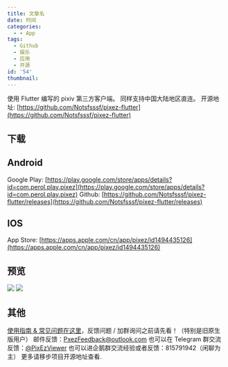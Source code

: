 ```yaml
---
title: 文章名
date: 时间
categories:
  - - App
tags:
  - Github
  - 娱乐
  - 应用
  - 开源
id: '54'
thumbnail:
---
```



使用 Flutter 编写的 pixiv 第三方客户端。 同样支持中国大陆地区直连。 开源地址: [https://github.com/Notsfsssf/pixez-flutter](https://github.com/Notsfsssf/pixez-flutter)

## 下载

## Android

Google Play: [https://play.google.com/store/apps/details?id=com.perol.play.pixez](https://play.google.com/store/apps/details?id=com.perol.play.pixez) Github: [https://github.com/Notsfsssf/pixez-flutter/releases](https://github.com/Notsfsssf/pixez-flutter/releases)

## IOS

App Store: [https://apps.apple.com/cn/app/pixez/id1494435126](https://apps.apple.com/cn/app/pixez/id1494435126)

## 预览

![](https://cdn.uzz5.com/imgs/2021/02/28/439OK9d3.webp) ![](https://cdn.uzz5.com/imgs/2021/02/28/NOdBJcrz.webp)

## 其他

[使用指南 & 常见问题在这里](https://github.com/Notsfsssf/pixez-flutter/blob/master/.github/FAQ.md)，反馈问题 / 加群询问之前请先看！（特别是旧原生版用户） 邮件反馈：[PxezFeedback@outlook.com](mailto:PxezFeedback@outlook.com) 也可以在 Telegram 群交流反馈：[@PixEzViewer](https://t.me/PixEzViewer) 也可以进企鹅群交流经验或者反馈：815791942（闲聊为主） 更多请移步项目开源地址查看.
